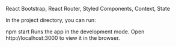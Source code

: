 React Bootstrap, React Router, Styled Components, Context, State


In the project directory, you can run:


npm start
Runs the app in the development mode.
Open http://localhost:3000 to view it in the browser.



